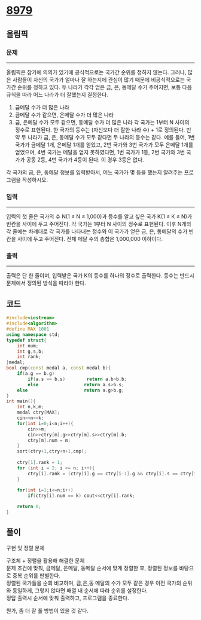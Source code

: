 # [8979](https://www.acmicpc.net/problem/8979)

## 올림픽

### 문제

---

올림픽은 참가에 의의가 있기에 공식적으로는 국가간 순위를 정하지 않는다. 그러나, 많은 사람들이 자신의 국가가 얼마나 잘 하는지에 관심이 많기 때문에 비공식적으로는 국가간 순위를 정하고 있다. 두 나라가 각각 얻은 금, 은, 동메달 수가 주어지면, 보통 다음 규칙을 따라 어느 나라가 더 잘했는지 결정한다.

1. 금메달 수가 더 많은 나라
2. 금메달 수가 같으면, 은메달 수가 더 많은 나라
3. 금, 은메달 수가 모두 같으면, 동메달 수가 더 많은 나라
각 국가는 1부터 N 사이의 정수로 표현된다. 한 국가의 등수는 (자신보다 더 잘한 나라 수) + 1로 정의된다. 만약 두 나라가 금, 은, 동메달 수가 모두 같다면 두 나라의 등수는 같다. 예를 들어, 1번 국가가 금메달 1개, 은메달 1개를 얻었고, 2번 국가와 3번 국가가 모두 은메달 1개를 얻었으며, 4번 국가는 메달을 얻지 못하였다면, 1번 국가가 1등, 2번 국가와 3번 국가가 공동 2등, 4번 국가가 4등이 된다. 이 경우 3등은 없다.

각 국가의 금, 은, 동메달 정보를 입력받아서, 어느 국가가 몇 등을 했는지 알려주는 프로그램을 작성하시오.

### 입력

---

입력의 첫 줄은 국가의 수 N(1 ≤ N ≤ 1,000)과 등수를 알고 싶은 국가 K(1 ≤ K ≤ N)가 빈칸을 사이에 두고 주어진다. 각 국가는 1부터 N 사이의 정수로 표현된다. 이후 N개의 각 줄에는 차례대로 각 국가를 나타내는 정수와 이 국가가 얻은 금, 은, 동메달의 수가 빈칸을 사이에 두고 주어진다. 전체 메달 수의 총합은 1,000,000 이하이다.

### 출력

---

출력은 단 한 줄이며, 입력받은 국가 K의 등수를 하나의 정수로 출력한다. 등수는 반드시 문제에서 정의된 방식을 따라야 한다.

## 코드

```c++
#include<iostream>
#include<algorithm>
#define MAX 1001
using namespace std;
typedef struct{
    int num;
    int g,s,b;
    int rank;
}medal;
bool cmp(const medal a, const medal b){
    if(a.g == b.g)
        if(a.s == b.s)        return a.b>b.b;
        else                 return a.s>b.s;
    else                     return a.g>b.g;
}
int main(){
    int n,k,m;
    medal ctry[MAX];
    cin>>n>>k;
    for(int i=0;i<n;i++){
        cin>>m;
        cin>>ctry[m].g>>ctry[m].s>>ctry[m].b;
        ctry[m].num = m;
    }
    sort(ctry+1,ctry+n+1,cmp);
    
    ctry[1].rank = 1;
    for (int i = 2; i <= n; i++){
        ctry[i].rank = (ctry[i].g == ctry[i-1].g && ctry[i].s == ctry[i-1].s && ctry[i].b == ctry[i-1].b)?ctry[i-1].rank:i;
    }
    
    for(int i=1;i<=n;i++)
        if(ctry[i].num == k) cout<<ctry[i].rank;

    return 0;
}
```

## 풀이

구현 및 정렬 문제

구조체 + 정렬을 활용해 해결한 문제  
문제 조건에 맞춰, 금메달, 은메달, 동메달 순서에 맞게 정렬한 후, 정렬된 정보를 바탕으로 중복 순위를 판별한다.  
정렬된 국가들을 순회 비교하며, 금,은,동 메달의 수가 모두 같은 경우 이전 국가의 순위와 동일하게, 그렇지 않다면 배열 내 순서에 따라 순위를 설정한다.  
정답 출력시 순서에 맞춰 출력하고, 프로그램을 종료한다.  

뭔가, 좀 더 잘 풀 방법이 있을 것 같다.
